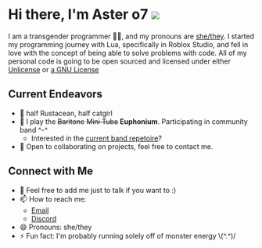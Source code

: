 # Hi there, I'm Aster o7 <a target="_blank" href="https://www.codewars.com/users/UVAster/"><img src="https://www.codewars.com/users/UVAster/badges/micro"></a>

I am a transgender programmer 🏳️‍⚧️, and my pronouns are [she/they](https://en.pronouns.page/she%26they).
I started my programming journey with Lua, specifically in Roblox Studio, and fell in love with the concept of being able to solve problems with code. All of my personal code is going to be open sourced and licensed under either [Unlicense](https://unlicense.org/) or [a GNU License](www.gnu.org/licenses/)

## Current Endeavors

- 🦀 half Rustacean, half catgirl
- 🎺 I play the ~~Baritone~~ ~~Mini Tuba~~ **Euphonium**. Participating in community band ^-^
  - Interested in the [current band repetoire](https://open.spotify.com/playlist/0eurDNtscMdyMhmb8VoM84?si=50a98d8b389b4d25)? 
- 👯 Open to collaborating on projects, feel free to contact me.

## Connect with Me

- 💬 Feel free to add me just to talk if you want to :)
- 📫 How to reach me:
  - [Email](mailto:aster9857@proton.me?subject=[GitHub]%20Hello,%20World!)
  - [Discord](https://dc.aaro.dev/109092873860808704)  
- 😄 Pronouns: she/they
- ⚡ Fun fact: I'm probably running solely off of monster energy \\(^.^)/
